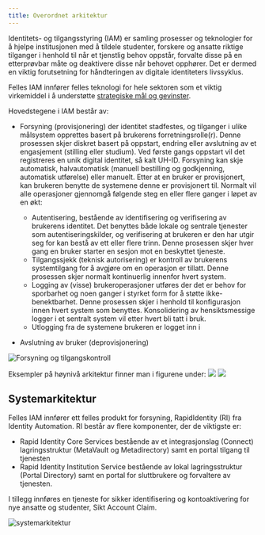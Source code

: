 ```yaml
---
title: Overordnet arkitektur
---
```



Identitets- og tilgangsstyring (IAM) er samling prosesser og teknologier for å hjelpe institusjonen med å tildele studenter, forskere og ansatte riktige tilganger i henhold til når et tjenstlig behov oppstår, forvalte disse på en etterprøvbar måte og deaktivere disse når behovet opphører. Det er dermed en viktig forutsetning for håndteringen av digitale identiteters livssyklus.

Felles IAM innfører felles teknologi for hele sektoren som et viktig virkemiddel i å understøtte [strategiske mål og gevinster](./gevinster).

Hovedstegene i IAM består av:

* Forsyning (provisjonering) der identitet stadfestes, og tilganger i ulike målsystem opprettes basert på brukerens forretningsrolle(r). Denne prosessen skjer diskret basert på oppstart, endring eller avslutning av et engasjement (stilling eller studium). Ved første gangs oppstart vil det registreres en unik digital identitet, så kalt UH-ID. Forsyning kan skje automatisk, halvautomatisk (manuell bestilling og godkjenning, automatisk utførelse) eller manuelt.
  Etter at en bruker er provisjonert, kan brukeren benytte de systemene denne er provisjonert til. Normalt vil alle operasjoner gjennomgå følgende steg en eller flere ganger i løpet av en økt:
  * Autentisering, bestående av identifisering og verifisering av brukerens identitet. Det benyttes både lokale og sentrale tjenester som autentiseringskilder, og verifisering at brukeren er den har utgir seg for kan bestå av ett eller flere trinn. Denne prosessen skjer hver gang en bruker starter en sesjon mot en beskyttet tjeneste.
  * Tilgangssjekk (teknisk autorisering) er kontroll av brukerens systemtilgang for å avgjøre om en operasjon er tillatt. Denne prosessen skjer normalt kontinuerlig innenfor hvert system.
  * Logging av (visse) brukeroperasjoner utføres der det er behov for sporbarhet og noen ganger i styrket form for å støtte ikke-benektbarhet. Denne prosessen skjer i henhold til konfigurasjon innen hvert system   som benyttes. Konsolidering av hensiktsmessige logger i et sentralt system vil etter hvert bli tatt i bruk.
  * Utlogging fra de systemene brukeren er logget inn i

* Avslutning av bruker (deprovisjonering)

![Forsyning og tilgangskontroll](/img/iam/figur1.png)

Eksempler på høynivå arkitektur finner man i figurene under:
![](/img/iam/arkitekturflyt1.png)
![](/img/iam/arkitekturflyt2.png)


## Systemarkitektur


Felles IAM innfører ett felles produkt for forsyning, RapidIdentity (RI) fra Identity Automation. RI består av flere komponenter, der de viktigste er:

* Rapid Identity Core Services bestående av et integrasjonslag (Connect) lagringsstruktur (MetaVault og Metadirectory) samt en portal tilgang til tjenesten
* Rapid Identity Institution Service bestående av lokal lagringsstruktur (Portal Directory) samt en portal for sluttbrukere og forvaltere av tjenesten.


I tillegg innføres en tjeneste for sikker identifisering og kontoaktivering for nye ansatte og studenter, Sikt Account Claim.


![systemarkitektur](/img/iam/systemarkitektur.png)
